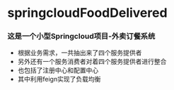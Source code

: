 # springcloudFoodDelivered
### 这是一个小型Springcloud项目-外卖订餐系统
- 根据业务需求，一共抽出来了四个服务提供者
- 另外还有一个服务消费者对着四个服务提供者进行整合
- 也包括了注册中心和配置中心
- 其中利用feign实现了负载均衡
